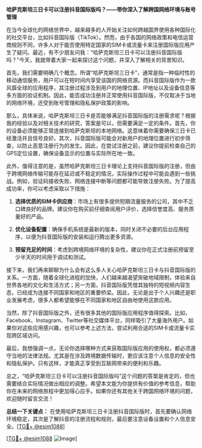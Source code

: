 **哈萨克斯坦三日卡可以注册抖音国际版吗？——带你深入了解跨国网络环境与账号管理**

在当今全球化的网络世界中，越来越多的人开始关注如何跨越国界使用各种国际化的社交平台，比如抖音国际版（TikTok）。然而，由于各国的网络政策和电信运营商规则不同，许多人对于能否使用特定国家的SIM卡或流量卡来注册国际版应用产生了疑问。最近，有不少朋友问我：“哈萨克斯坦三日卡可以注册抖音国际版吗？”今天，我就带着大家一起来探讨这个问题，并深入了解相关的背景知识。

首先，我们需要明确几个概念。所谓“哈萨克斯坦三日卡”，通常是指一种临时性的移动通信服务，用户可以在短时间内享受该国的网络资源。而抖音国际版作为一款风靡全球的应用程序，其注册过程涉及到用户的地理位置、IP地址以及设备信息等多方面的验证机制。因此，能否成功注册并正常使用抖音国际版，不仅取决于当地的网络环境，还受到账号管理和隐私保护政策的影响。

那么，具体来说，哈萨克斯坦三日卡是否能够满足抖音国际版的注册需求呢？根据我的经验以及对相关技术的研究，答案是可以，但需要满足一定的条件。首先，你的设备必须能够正常连接到哈萨克斯坦的本地网络。这意味着你需要确保三日卡已经激活并且信号良好。其次，抖音国际版可能会对新用户的地理位置进行初步筛查，以防止恶意注册行为的发生。因此，在尝试注册之前，建议你提前检查自己的GPS定位设置，确保设备显示的位置与实际所在地一致。

此外，值得注意的是，虽然哈萨克斯坦三日卡理论上支持抖音国际版的注册，但由于跨境网络传输可能存在延迟或不稳定的情况，实际操作过程中可能会遇到一些挑战。例如，验证码接收失败、网络连接中断等问题都可能导致注册失败。为了提高成功率，你可以考虑采取以下措施：

1. **选择优质的SIM卡供应商**：市场上有很多提供短期流量服务的公司，其中不乏口碑良好的品牌。建议你在购买前仔细查阅用户评价，选择信誉度高、服务质量好的产品。
   
2. **优化设备配置**：确保手机系统是最新的版本，同时关闭不必要的后台应用程序，以便为抖音国际版的安装和运行腾出更多资源。

3. **预留充足的时间**：考虑到跨境网络环境的复杂性，建议你在正式注册前预留至少半天的时间用于调试和测试。

接下来，我们再来聊聊为什么会有这么多人关心哈萨克斯坦三日卡与抖音国际版的关系。一方面，随着全球化进程的加快，人们越来越渴望突破地域限制，体验来自世界各地的文化和生活方式；另一方面，抖音国际版凭借其独特的短视频内容生态，已经成为连接不同国家和地区的重要桥梁。因此，无论是出于个人兴趣还是职业发展考虑，很多人都希望能够在不同国家和地区自由地使用这款应用。

当然，除了抖音国际版之外，还有很多其他的国际版应用程序值得探索。比如，Facebook、Instagram、Twitter等社交媒体平台，同样吸引了大量海外用户。如果你对这些应用感兴趣，也可以参考上述方法，尝试利用合适的SIM卡或流量卡实现跨区域访问。

最后，我想强调一点，无论你选择哪种方式来获取国际版应用的使用权，都必须遵守当地的法律法规。尤其是在涉及跨境数据传输时，更应该注意个人信息的安全性和隐私保护。只有这样，才能真正享受到互联网带来的便利和乐趣。

总之，“哈萨克斯坦三日卡可以注册抖音国际版吗”这个问题的答案是肯定的，但也需要结合实际情况做出相应的调整。希望本文能为你提供有价值的参考信息，帮助你在未来的网络旅程中更加得心应手。如果你还有其他关于跨国网络环境的问题，欢迎随时留言交流！

**总结一下关键点：** 在使用哈萨克斯坦三日卡注册抖音国际版时，首先要确认网络环境稳定，其次是了解抖音的注册流程和规则，最后要注意设备设置和个人信息安全。[[TG💪+ @esim1088](https://t.me/s/esim1088)]

[[TG💪+ @esim1088](https://t.me/s/esim1088) ![Image](https://i.postimg.cc/4NQfJmqS/Snipaste-2025-05-13-00-14-12.png)]